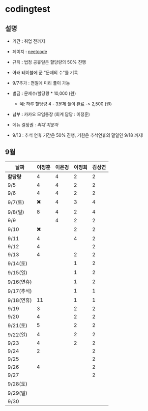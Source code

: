 # codingtest

## 설명
- 기간 : 취업 전까지 

- 페이지 : [neetcode](https://neetcode.io/roadmap)
- 규칙 : 
    법정 공휴일은 할당량의 50% 진행
- 아래 테이블에 푼 "문제의 수"를 기록
- 9/7추가 : 전일에 미리 풀이 가능

- 벌금 : 문제수/할당량 * 10,000 (원)
    - 예: 하루 할당량 4 - 3문제 풀이 완료 -> 2,500 (원)

- 납부 : 카카오 모임통장 (회계 담당 : 이정훈)
- 메뉴 결정권 : *최대 지분자*

- 9/13 : 추석 연휴 기간은 50% 진행, 기한은 추석연휴의 말일인 9/18 까지! 

## 9월

| 날짜 | 이정훈 | 이은경 | 이정희 | 김성연 |
|------|---------|-----------|-----------|-----------|
| **할당량** | 4 | 4 | 2 | 2 | 
| 9/5 | 4 | 4 | 2 | 2 
| 9/6 | 4 | 4 | 2 | 2
| 9/7(토) | ✖️ | 4 | 3 | 4
| 9/8(일) | 8 | 4 | 2 | 4
| 9/9 |  | 4 | 2 | 2
| 9/10 | ✖️ |  | 2 | 2
| 9/11 | 4 |  | 4 | 2
| 9/12 | 4 |  |  | 2
| 9/13 | 4 |  | 2 | 2
| 9/14(토) |  |  | 1 | 2
| 9/15(일) |  |  | 1 | 2
| 9/16(연휴) |  |  | 1 | 2
| 9/17(추석) |  |  | 1 | 1
| 9/18(연휴) | 11 |  | 1 | 1
| 9/19 | 3 |  | 2 | 2
| 9/20 | 4 |  | 2 | 2
| 9/21(토) |5 |  | 2 | 2
| 9/22(일) |4 |  | 2 | 2
| 9/23 | 4 |  | 2 | 2
| 9/24 | 2 |  |  | 2
| 9/25 |  |  |  | 2
| 9/26 | 4 |  |  | 2
| 9/27 |  |  |  | 2
| 9/28(토) |  |  |  |
| 9/29(일) |  |  |  |
| 9/30 |  |  |  |

##
